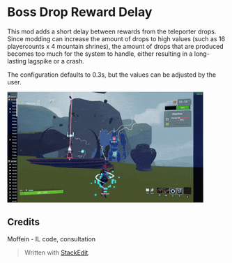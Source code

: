﻿# Boss Drop Reward Delay

This mod adds a short delay between rewards from the teleporter drops. Since modding can increase the amount of drops to high values (such as 16 playercounts x 4 mountain shrines), the amount of drops that are produced becomes too much for the system to handle, either resulting in a long-lasting lagspike or a crash.

The configuration defaults to 0.3s, but the values can be adjusted by the user.

![enter image description here](https://raw.githubusercontent.com/DestroyedClone/PoseHelper/master/MountainShrineRewardFix/preview.gif)

## Credits
Moffein - IL code, consultation

> Written with [StackEdit](https://stackedit.io/).
